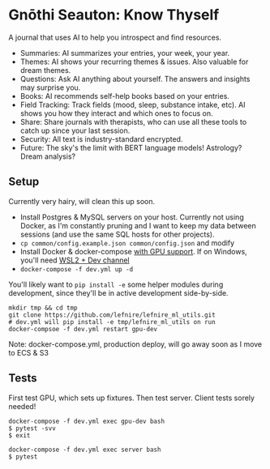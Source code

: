 # Gnōthi Seauton: Know Thyself
A journal that uses AI to help you introspect and find resources.

* Summaries: AI summarizes your entries, your week, your year.
* Themes: AI shows your recurring themes & issues. Also valuable for dream themes.
* Questions: Ask AI anything about yourself. The answers and insights may surprise you.
* Books: AI recommends self-help books based on your entries.
* Field Tracking: Track fields (mood, sleep, substance intake, etc). AI shows you how they interact and which ones to focus on.
* Share: Share journals with therapists, who can use all these tools to catch up since your last session.
* Security: All text is industry-standard encrypted.
* Future: The sky's the limit with BERT language models! Astrology? Dream analysis?

## Setup
Currently very hairy, will clean this up soon.

* Install Postgres & MySQL servers on your host. Currently not using Docker, as I'm constantly pruning and I want to keep my data between sessions (and use the same SQL hosts for other projects).
* `cp common/config.example.json common/config.json` and modify
* Install Docker & docker-compose [with GPU support](https://github.com/docker/compose/issues/6691#issuecomment-670700674). If on Windows, you'll need [WSL2 + Dev channel](https://medium.com/@dalgibbard/docker-with-gpu-support-in-wsl2-ebbc94251cf5)
* `docker-compose -f dev.yml up -d`

You'll likely want to `pip install -e` some helper modules during development, since they'll be in active development side-by-side.

```
mkdir tmp && cd tmp
git clone https://github.com/lefnire/lefnire_ml_utils.git
# dev.yml will pip install -e tmp/lefnire_ml_utils on run
docker-compsoe -f dev.yml restart gpu-dev
```

Note: docker-compose.yml, production deploy, will go away soon as I move to ECS & S3

## Tests
First test GPU, which sets up fixtures. Then test server. Client tests sorely needed!

```
docker-compose -f dev.yml exec gpu-dev bash
$ pytest -svv
$ exit

docker-compose -f dev.yml exec server bash
$ pytest
```
